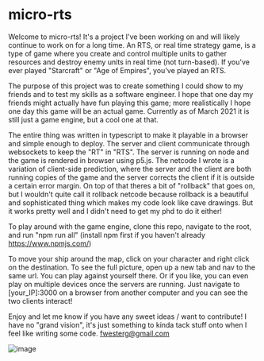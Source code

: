 # micro-rts

Welcome to micro-rts! It's a project I've been working on and will likely continue to work on for a long time. An RTS, or real time strategy game, is a type of game where you create and control multiple units to gather resources and destroy enemy units in real time (not turn-based). If you've ever played "Starcraft" or "Age of Empires", you've played an RTS. 

The purpose of this project was to create something I could show to my friends and to test my skills as a software engineer. I hope that one day my friends might actually have fun playing this game; more realistically I hope one day this game will be an actual game. Currently as of March 2021 it is still just a game engine, but a cool one at that.

The entire thing was written in typescript to make it playable in a browser and simple enough to deploy. The server and client communicate through websockets to keep the "RT" in "RTS". The server is running on node and the game is rendered in browser using p5.js. The netcode I wrote is a variation of client-side prediction, where the server and the client are both running copies of the game and the server corrects the client if it is outside a certain error margin. On top of that theres a bit of "rollback" that goes on, but I wouldn't quite call it rollback netcode because rollback is a beautiful and sophisticated thing which makes my code look like cave drawings. But it works pretty well and I didn't need to get my phd to do it either!

To play around with the game engine, clone this repo, navigate to the root, and run "npm run all" (install npm first if you haven't already https://www.npmjs.com/)

To move your ship around the map, click on your character and right click on the destination. To see the full picture, open up a new tab and nav to the same url. You can play against yourself there. Or if you like, you can even play on multiple devices once the servers are running. Just navigate to [your_IP]:3000 on a browser from another computer and you can see the two clients interact!

Enjoy and let me know if you have any sweet ideas / want to contribute! I have no "grand vision", it's just something to kinda tack stuff onto when I feel like writing some code.
fwesterg@gmail.com

![image](https://user-images.githubusercontent.com/16493075/112911287-1927e700-90c3-11eb-87db-8adccbea8966.png)
